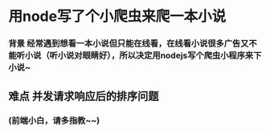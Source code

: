# 用node写了个小爬虫来爬一本小说
### 背景 经常遇到想看一本小说但只能在线看，在线看小说很多广告又不能听小说（听小说对眼睛好），所以决定用nodejs写个爬虫小程序来下小说~
## 难点 并发请求响应后的排序问题
### (前端小白，请多指教~~)
